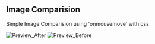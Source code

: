 ## Image Comparision
Simple Image Comparision using 'onmousemove' with css

![Preview_After](/public/img/after.md.png)
![Preview_Before](/public/img/before.md.png)
